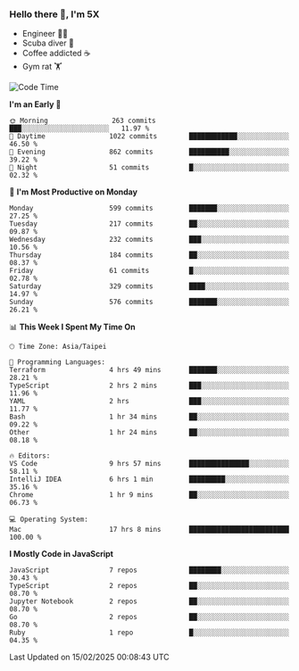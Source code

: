 ### Hello there 👋, I'm 5X

* Engineer 👨‍💻
* Scuba diver 🤿
* Coffee addicted ☕️
* Gym rat 🏋️

<!--START_SECTION:waka-->
![Code Time](http://img.shields.io/badge/Code%20Time-1%2C426%20hrs%2021%20mins-blue)

**I'm an Early 🐤** 

```text
🌞 Morning                263 commits         ███░░░░░░░░░░░░░░░░░░░░░░   11.97 % 
🌆 Daytime                1022 commits        ████████████░░░░░░░░░░░░░   46.50 % 
🌃 Evening                862 commits         ██████████░░░░░░░░░░░░░░░   39.22 % 
🌙 Night                  51 commits          █░░░░░░░░░░░░░░░░░░░░░░░░   02.32 % 
```
📅 **I'm Most Productive on Monday** 

```text
Monday                   599 commits         ███████░░░░░░░░░░░░░░░░░░   27.25 % 
Tuesday                  217 commits         ██░░░░░░░░░░░░░░░░░░░░░░░   09.87 % 
Wednesday                232 commits         ███░░░░░░░░░░░░░░░░░░░░░░   10.56 % 
Thursday                 184 commits         ██░░░░░░░░░░░░░░░░░░░░░░░   08.37 % 
Friday                   61 commits          █░░░░░░░░░░░░░░░░░░░░░░░░   02.78 % 
Saturday                 329 commits         ████░░░░░░░░░░░░░░░░░░░░░   14.97 % 
Sunday                   576 commits         ███████░░░░░░░░░░░░░░░░░░   26.21 % 
```


📊 **This Week I Spent My Time On** 

```text
🕑︎ Time Zone: Asia/Taipei

💬 Programming Languages: 
Terraform                4 hrs 49 mins       ███████░░░░░░░░░░░░░░░░░░   28.21 % 
TypeScript               2 hrs 2 mins        ███░░░░░░░░░░░░░░░░░░░░░░   11.96 % 
YAML                     2 hrs               ███░░░░░░░░░░░░░░░░░░░░░░   11.77 % 
Bash                     1 hr 34 mins        ██░░░░░░░░░░░░░░░░░░░░░░░   09.22 % 
Other                    1 hr 24 mins        ██░░░░░░░░░░░░░░░░░░░░░░░   08.18 % 

🔥 Editors: 
VS Code                  9 hrs 57 mins       ███████████████░░░░░░░░░░   58.11 % 
IntelliJ IDEA            6 hrs 1 min         █████████░░░░░░░░░░░░░░░░   35.16 % 
Chrome                   1 hr 9 mins         ██░░░░░░░░░░░░░░░░░░░░░░░   06.73 % 

💻 Operating System: 
Mac                      17 hrs 8 mins       █████████████████████████   100.00 % 
```

**I Mostly Code in JavaScript** 

```text
JavaScript               7 repos             ████████░░░░░░░░░░░░░░░░░   30.43 % 
TypeScript               2 repos             ██░░░░░░░░░░░░░░░░░░░░░░░   08.70 % 
Jupyter Notebook         2 repos             ██░░░░░░░░░░░░░░░░░░░░░░░   08.70 % 
Go                       2 repos             ██░░░░░░░░░░░░░░░░░░░░░░░   08.70 % 
Ruby                     1 repo              █░░░░░░░░░░░░░░░░░░░░░░░░   04.35 % 
```




 Last Updated on 15/02/2025 00:08:43 UTC
<!--END_SECTION:waka-->
